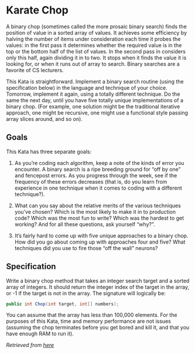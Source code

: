 ﻿# Karate Chop

A binary chop (sometimes called the more prosaic binary search) finds the position of value in a sorted array of values.
It achieves some efficiency by halving the number of items under consideration each time it probes the values: in the first pass it determines whether the required value is in the top or the bottom half of the list of values.
In the second pass in considers only this half, again dividing it in to two. It stops when it finds the value it is looking for, or when it runs out of array to search.
Binary searches are a favorite of CS lecturers.

This Kata is straightforward.
Implement a binary search routine (using the specification below) in the language and technique of your choice.
Tomorrow, implement it again, using a totally different technique.
Do the same the next day, until you have five totally unique implementations of a binary chop. (For example, one solution might be the traditional iterative approach, one might be recursive, one might use a functional style passing array slices around, and so on).

## Goals

This Kata has three separate goals:

1. As you’re coding each algorithm, keep a note of the kinds of error you encounter. A binary search is a ripe breeding ground for “off by one” and fencepost errors. As you progress through the week, see if the frequency of these errors decreases (that is, do you learn from experience in one technique when it comes to coding with a different technique?).

1. What can you say about the relative merits of the various techniques you’ve chosen? Which is the most likely to make it in to production code? Which was the most fun to write? Which was the hardest to get working? And for all these questions, ask yourself “why?”.

1. It’s fairly hard to come up with five unique approaches to a binary chop. How did you go about coming up with approaches four and five? What techniques did you use to fire those “off the wall” neurons?

## Specification

Write a binary chop method that takes an integer search target and a sorted array of integers. It should return the integer index of the target in the array, or -1 if the target is not in the array. The signature will logically be:

```c#
public int Chop(int target, int[] numbers);
```

You can assume that the array has less than 100,000 elements.
For the purposes of this Kata, time and memory performance are not issues (assuming the chop terminates before you get bored and kill it, and that you have enough RAM to run it).

_Retrieved from [here](http://codekata.com/kata/kata02-karate-chop/)_